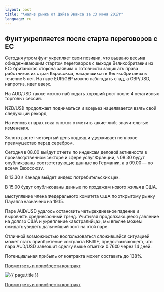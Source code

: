 ```yaml
---
layout: post
title: "Анализ рынка от Дэйва Эванса за 23 июня 2017г"
language: ru
---
```

## Фунт укрепляется после старта переговоров с ЕС

Сегодня утром фунт укрепляет свои позиции, что вызвано весьма обнадеживающим стартом переговоров о выходе Великобритании из ЕС: британская сторона заявила о готовности защищать права работников из стран Евросоюза, находящихся в Великобритании в течение 5 лет. На паре EUR/GBP можно наблюдать спад, а GBP/USD, напротив, идет вверх.

На AUD/USD также можно наблюдать хороший рост после 4 негативных торговых сессий. 

NZD/USD продолжает подниматься и всерьез нацеливается взять свой следующий рекорд.

На иеновых парах пока сложно отметить какие-либо значительные изменения.

Золото растет четвертый день подряд и удерживает неплохое преимущество перед серебром.
 
 
Сегодня в 08.00 выйдут отчеты по индексам деловой активности в производственном секторе и сфере услуг Франции, в 08.30 будут опубликованы соответствующие данные по Германии, а в 09.00 — по всему Евросоюзу.

В 13.30 в Канаде выйдет индекс потребительских цен.

В 15.00 будут опубликованы данные по продажам нового жилья в США.

Выступление члена Федерального комитета США по открытому рынку Пауэлла назначено на 19.15.
 
 
Паре AUD/USD удалось остановить четырехдневное падение и выровнять среднесрочный тренд. Учитывая продолжающееся давление на доллар США и укрепление «австралийца», мы вполне можем ожидать увидеть дальнейший рост на этой паре.

Отличной возможностью воспользоваться сложившейся ситуацией может стать приобретение контракта ВЫШЕ, предсказывающего, что пара AUD/USD завершит сделку выше отметки 0.7600 через 14 дней. 

Потенциальная прибыль от контракта может составить до 138%.


<a href="http://record.binary.com/_bivVDfg8lHux76XffYA0JmNd7ZgqdRLk/1/?market=forex&underlying=frxAUDUSD&formname=higherlower&duration_amount=14&duration_units=d&amount=10&amount_type=payout&expiry_type=duration&barrier=0.76&s=1&t=5KYnuNxnSMHnXANw1uAog50co5lt24DG" target="_blank">Посмотреть и приобрести контракт</a>

<img src="{{ site.url }}/images/ru-23-jun-17.png" alt="{{ page.title }}"  title="{{ page.title }}">

<a href="%LINK%%?https://www.binary.com/d/trade.cgi?market=forex&underlying=frxAUDUSD&formname=higherlower&duration_amount=14&duration_units=d&amount=10&amount_type=payout&expiry_type=duration&barrier=0.76&s=1&t=5KYnuNxnSMHnXANw1uAog50co5lt24DG" target="_blank">Посмотреть и приобрести контракт</a>